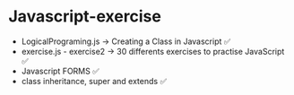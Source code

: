 # Javascript-exercise

- LogicalPrograming.js -> Creating a Class in Javascript :white_check_mark:
- exercise.js - exercise2 -> 30 differents exercises to practise JavaScript :white_check_mark:
- Javascript FORMS :white_check_mark:
- class inheritance, super and extends :white_check_mark:
